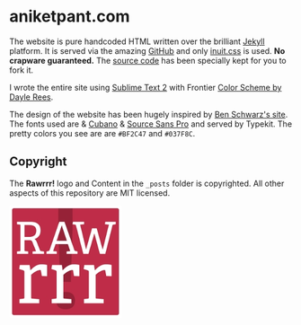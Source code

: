 aniketpant.com
==============

The website is pure handcoded HTML written over the brilliant [Jekyll](https://github.com/mojombo/jekyll) platform. It is served via the amazing [GitHub](https://github.com) and only [inuit.css](https://github.com/csswizardry/inuit.css) is used. **No crapware guaranteed.** The [source code](https://github.com/aniketpant/aniketpant.github.com) has been specially kept for you to fork it.

I wrote the entire site using [Sublime Text 2](http://www.sublimetext.com/2) with Frontier [Color Scheme by Dayle Rees](https://github.com/daylerees/colour-schemes).

The design of the website has been hugely inspired by [Ben Schwarz's site](http://germanforblack.com). The fonts used are & [Cubano](https://typekit.com/fonts/cubano) & [Source Sans Pro](https://typekit.com/fonts/source-sans-pro) and served by Typekit. The pretty colors you see are are `#BF2C47` and `#037F8C`.

## Copyright

The **Rawrrr!** logo and Content in the `_posts` folder is copyrighted. All other aspects of this repository are MIT licensed.

![Rawrrr!](https://github.com/aniketpant/aniketpant.github.com/raw/master/assets/images/logo.jpg)